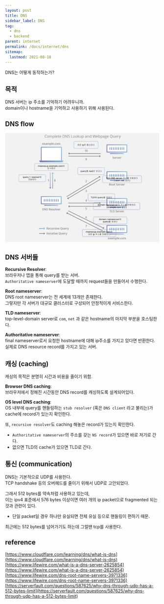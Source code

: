 ```yaml
---
layout: post
title: DNS
sidebar_label: DNS
tag:
  - dns
  - backend
parent: internet
permalink: /docs/internet/dns
sitemap:
  lastmod: 2021-08-18
---
```

 
DNS는 어떻게 동작하는가?

## 목적

DNS 서버는 ip 주소를 기억하기 어려우니까.  
domain이나 hostname을 기억하고 사용하기 위해 사용된다.

## DNS flow

![dns server flow](/images/post/internet/dns.JPG)

## DNS 서버들

**Recursive Resolver**:  
브라우저나 앱을 통해 query를 받는 서버.  
`Authoritative nameserver`에 도달할 때까지 request들을 만들어서 수행한다.  

**Root nameserver**:  
DNS root nameserver는 전 세계에 13개만 존재한다.  
그렇지만 각 서버가 대규모 클러스터로 구성되어 안정적이게 서비스한다.  

**TLD nameserver**:  
top-level-domain server로 `com`, `net` 과 같은 hostname의 마지막 부분을 호스팅한다.  

**Authoritative nameserver**:  
final nameserver로서 요청한 hostname에 대해 ip주소를 가지고 있다면 반환한다.  
실제로 DNS resource record를 가지고 있는 서버.

## 캐싱 (caching)

캐싱의 목적은 분명히 시간과 비용을 줄이기 위함.

**Browser DNS caching**:  
브라우저에서 정해진 시간동안 DNS record를 캐싱하도록 설계되어있다.  

**OS level DNS caching**:  
OS 내부에 query를 핸들링하는 `stub resolver` (혹은 `DNS client` 라고 불리는)가 cache에 record가 있는지 확인한다.  

또, `recursive resolver`도 caching 해놓은 record가 있는지 확인한다.  
- `Authoritative nameserver`의 주소를 갖는 `NS record`가 있으면 바로 저기로 간다.  
- 없으면 TLD의 cache가 있으면 TLD로 간다.



## 통신 (communication)

DNS는 기본적으로 UDP를 사용한다.  
TCP handshake 등의 오버헤드를 줄이기 위해서 UDP로 고안되었다.  

그래서 512 bytes를 약속처럼 사용하고 있는데,  
이는 ipv4 표준에서 576 bytes 이상이면 여러 개의 ip packet으로 fragmented 되는 것과 관련이 있다.  
- 단일 packet일 경우 하나만 유실되면 전체 유실 등으로 핸들링이 편하기 때문.

최근에는 512 bytes를 넘어가기도 하는데 그럴땐 tcp를 사용한다.  



## reference

[https://www.cloudflare.com/learning/dns/what-is-dns](https://www.cloudflare.com/learning/dns/what-is-dns)   
[https://www.lifewire.com/what-is-a-dns-server-2625854](https://www.lifewire.com/what-is-a-dns-server-2625854)   
[https://www.lifewire.com/dns-root-name-servers-3971336](https://www.lifewire.com/dns-root-name-servers-3971336)   
[https://serverfault.com/questions/587625/why-dns-through-udp-has-a-512-bytes-limit](https://serverfault.com/questions/587625/why-dns-through-udp-has-a-512-bytes-limit)   
